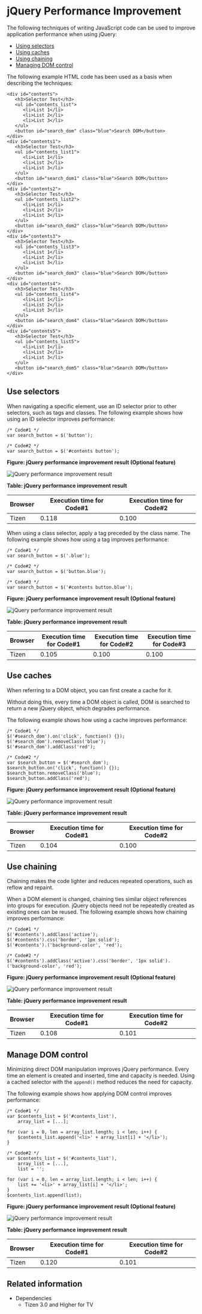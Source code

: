 # jQuery Performance Improvement

The following techniques of writing JavaScript code can be used to improve application performance when using jQuery:

- [Using selectors](#using-selectors)
- [Using caches](#using-caches)
- [Using chaining](#using-chaining)
- [Managing DOM control](#managing-dom-control)


The following example HTML code has been used as a basis when describing the techniques:

```
<div id="contents">
   <h3>Selector Test</h3>
   <ul id="contents_list">
      <li>List 1</li>
      <li>List 2</li>
      <li>List 3</li>
   </ul>
   <button id="search_dom" class="blue">Search DOM</button>
</div>
<div id="contents1">
   <h3>Selector Test</h3>
   <ul id="contents_list1">
      <li>List 1</li>
      <li>List 2</li>
      <li>List 3</li>
   </ul>
   <button id="search_dom1" class="blue">Search DOM</button>
</div>
<div id="contents2">
   <h3>Selector Test</h3>
   <ul id="contents_list2">
      <li>List 1</li>
      <li>List 2</li>
      <li>List 3</li>
   </ul>
   <button id="search_dom2" class="blue">Search DOM</button>
</div>
<div id="contents3">
   <h3>Selector Test</h3>
   <ul id="contents_list3">
      <li>List 1</li>
      <li>List 2</li>
      <li>List 3</li>
   </ul>
   <button id="search_dom3" class="blue">Search DOM</button>
</div>
<div id="contents4">
   <h3>Selector Test</h3>
   <ul id="contents_list4">
      <li>List 1</li>
      <li>List 2</li>
      <li>List 3</li>
   </ul>
   <button id="search_dom4" class="blue">Search DOM</button>
</div>
<div id="contents5">
   <h3>Selector Test</h3>
   <ul id="contents_list5">
      <li>List 1</li>
      <li>List 2</li>
      <li>List 3</li>
   </ul>
   <button id="search_dom5" class="blue">Search DOM</button>
</div>
```

## Use selectors

 When navigating a specific element, use an ID selector prior to other selectors, such as tags and classes. The following example shows how using an ID selector improves performance:

```
/* Code#1 */
var search_button = $('button');
```

```
/* Code#2 */
var search_button = $('#contents button');
```

**Figure: jQuery performance improvement result (Optional feature)**

![jQuery performance improvement result](./media/js_perform_result_selector1.png)

**Table: jQuery performance improvement result**

| Browser | Execution time for Code#1 | Execution time for Code#2 |
| ------- | ------------------------- | ------------------------- |
| Tizen   | 0.118                     | 0.100                     |

 When using a class selector, apply a tag preceded by the class name. The following example shows how using a tag improves performance:

```
/* Code#1 */
var search_button = $('.blue');
```

```
/* Code#2 */
var search_button = $('button.blue');
```

```
/* Code#3 */
var search_button = $('#contents button.blue');
```

**Figure: jQuery performance improvement result (Optional feature)**

![jQuery performance improvement result](./media/js_perform_result_selector2.png)

**Table: jQuery performance improvement result**

| Browser | Execution time for Code#1 | Execution time for Code#2 | Execution time for Code#3 |
| ------- | ------------------------- | ------------------------- | ------------------------- |
| Tizen   | 0.105                     | 0.100                     | 0.100                     |

## Use caches

 When referring to a DOM object, you can first create a cache for it.

Without doing this, every time a DOM object is called, DOM is searched to return a new jQuery object, which degrades performance.

The following example shows how using a cache improves performance:

```
/* Code#1 */
$('#search_dom').on('click', function() {});
$('#search_dom').removeClass('blue');
$('#search_dom').addClass('red');
```

```
/* Code#2 */
var $search_button = $('#search_dom');
$search_button.on('click', function() {});
$search_button.removeClass('blue');
$search_button.addClass('red');
```

**Figure: jQuery performance improvement result (Optional feature)**

![jQuery performance improvement result](./media/js_perform_result_cache.png)

**Table: jQuery performance improvement result**

| Browser | Execution time for Code#1 | Execution time for Code#2 |
| ------- | ------------------------- | ------------------------- |
| Tizen   | 0.104                     | 0.100                     |

## Use chaining

 Chaining makes the code lighter and reduces repeated operations, such as reflow and repaint.

When a DOM element is changed, chaining ties similar object references into groups for execution. jQuery objects need not be repeatedly created as existing ones can be reused. The following example shows how chaining improves performance:

```
/* Code#1 */
$('#contents').addClass('active');
$('#contents').css('border', '1px solid');
$('#contents').('background-color', 'red');
```

```
/* Code#2 */
$('#contents').addClass('active').css('border', '1px solid').('background-color', 'red');
```

**Figure: jQuery performance improvement result (Optional feature)**

![jQuery performance improvement result](./media/js_perform_result_chaining.png)

**Table: jQuery performance improvement result**

| Browser | Execution time for Code#1 | Execution time for Code#2 |
| ------- | ------------------------- | ------------------------- |
| Tizen   | 0.108                     | 0.101                     |

## Manage DOM control

Minimizing direct DOM manipulation improves jQuery performance. Every time an element is created and inserted, time and capacity is needed. Using a cached selector with the `append()` method reduces the need for capacity.

The following example shows how applying DOM control improves performance:

```
/* Code#1 */
var $contents_list = $('#contents_list'),
    array_list = [...];

for (var i = 0, len = array_list.length; i < len; i++) {
    $contents_list.append('<li>' + array_list[i] + '</li>');
}
```

```
/* Code#2 */
var $contents_list = $('#contents_list'),
    array_list = [...],
    list = '';

for (var i = 0, len = array_list.length; i < len; i++) {
    list += '<li>' + array_list[i] + '</li>';
}
$contents_list.append(list);
```

**Figure: jQuery performance improvement result (Optional feature)**

![jQuery performance improvement result](./media/js_perform_result_jquery_dom.png)

**Table: jQuery performance improvement result**

| Browser | Execution time for Code#1 | Execution time for Code#2 |
| ------- | ------------------------- | ------------------------- |
| Tizen   | 0.120                     | 0.101                     |

## Related information
* Dependencies
  - Tizen 3.0 and Higher for TV
